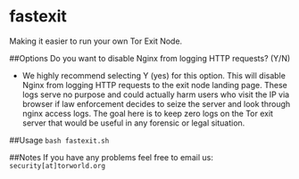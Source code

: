 # fastexit
Making it easier to run your own Tor Exit Node.

##Options
Do you want to disable Nginx from logging HTTP requests? (Y/N)
- We highly recommend selecting Y (yes) for this option. This will disable Nginx from logging HTTP requests to the exit node landing page. These logs serve no purpose and could actually harm users who visit the IP via browser if law enforcement decides to seize the server and look through nginx access logs. The goal here is to keep zero logs on the Tor exit server that would be useful in any forensic or legal situation.


##Usage
`bash fastexit.sh`

##Notes
If you have any problems feel free to email us: `security[at]torworld.org`
